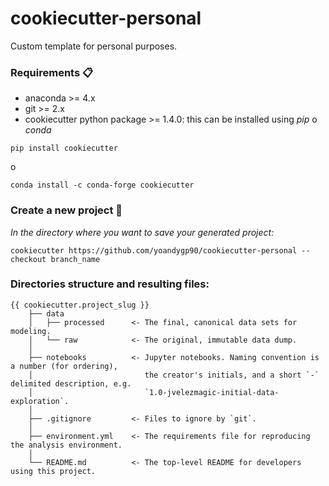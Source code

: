 # cookiecutter-personal
Custom template for personal purposes.

### Requirements 📋
- anaconda >= 4.x
- git >= 2.x
- cookiecutter python package >= 1.4.0: this can be installed using _pip_ o _conda_

```
pip install cookiecutter
```
o
```
conda install -c conda-forge cookiecutter
```
### Create a new project 🔧
_In the directory where you want to save your generated project:_

```
cookiecutter https://github.com/yoandygp90/cookiecutter-personal --checkout branch_name
```
### Directories structure and resulting files:
```
{{ cookiecutter.project_slug }}
    ├── data
    │   ├── processed      <- The final, canonical data sets for modeling.
    │   └── raw            <- The original, immutable data dump.
    │
    ├── notebooks          <- Jupyter notebooks. Naming convention is a number (for ordering),
    │                         the creator's initials, and a short `-` delimited description, e.g.
    │                         `1.0-jvelezmagic-initial-data-exploration`.
    │
    ├── .gitignore         <- Files to ignore by `git`.
    │
    ├── environment.yml    <- The requirements file for reproducing the analysis environment.
    │
    └── README.md          <- The top-level README for developers using this project.
```
